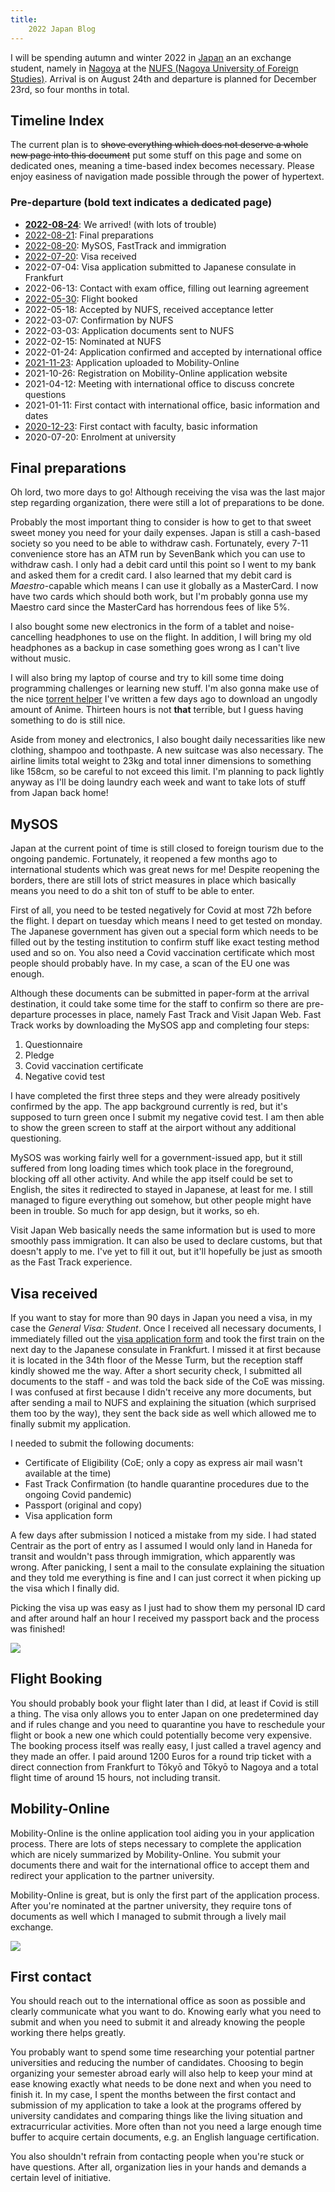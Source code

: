 ```yaml
---
title:
    2022 Japan Blog
---
```


I will be spending autumn and winter 2022 in
[Japan](https://www.youtube.com/watch?v=_mkiGMtbrPM) an an exchange student,
namely in [Nagoya](https://goo.gl/maps/5d5kyaWS4CZaL1t56) at the [NUFS (Nagoya
University of Foreign Studies)](https://www.nufs.ac.jp/). Arrival is on August
24th and departure is planned for December 23rd, so four months in total.

## Timeline Index

The current plan is to ~~shove everything which does not deserve a whole new
page into this document~~ put some stuff on this page and some on dedicated
ones, meaning a time-based index becomes necessary. Please enjoy easiness of
navigation made possible through the power of hypertext.

### Pre-departure (**bold** text indicates a dedicated page)

- [**2022-08-24**](./2022_japan_arrival.html): We arrived! (with lots of trouble)
- [2022-08-21](./2022_japan_blog.html#final-preparations): Final preparations
- [2022-08-20](./2022_japan_blog.html#mysos): MySOS, FastTrack and immigration
- [2022-07-20](./2022_japan_blog.html#visa-received): Visa received
- 2022-07-04: Visa application submitted to Japanese consulate in Frankfurt
- 2022-06-13: Contact with exam office, filling out learning agreement
- [2022-05-30](./2022_japan_blog.html#flight-booking): Flight booked
- 2022-05-18: Accepted by NUFS, received acceptance letter
- 2022-03-07: Confirmation by NUFS
- 2022-03-03: Application documents sent to NUFS
- 2022-02-15: Nominated at NUFS
- 2022-01-24: Application confirmed and accepted by international office
- [2021-11-23](./2022_japan_blog.html#mobility-online): Application uploaded to Mobility-Online
- 2021-10-26: Registration on Mobility-Online application website
- 2021-04-12: Meeting with international office to discuss concrete questions
- 2021-01-11: First contact with international office, basic information and dates
- [2020-12-23](./2022_japan_blog.html#first-contact): First contact with faculty, basic information
- 2020-07-20: Enrolment at university

## Final preparations

Oh lord, two more days to go! Although receiving the visa was the last major
step regarding organization, there were still a lot of preparations to be done.

Probably the most important thing to consider is how to get to that sweet sweet
money you need for your daily expenses. Japan is still a cash-based society so
you need to be able to withdraw cash. Fortunately, every 7-11 convenience store
has an ATM run by SevenBank which you can use to withdraw cash. I only had a
debit card until this point so I went to my bank and asked them for a credit
card. I also learned that my debit card is *Maestro*-capable which means I can
use it globally as a MasterCard. I now have two cards which should both work,
but I'm probably gonna use my Maestro card since the MasterCard has horrendous
fees of like 5%.

I also bought some new electronics in the form of a tablet and noise-cancelling
headphones to use on the flight. In addition, I will bring my old headphones as
a backup in case something goes wrong as I can't live without music.

I will also bring my laptop of course and try to kill some time doing
programming challenges or learning new stuff. I'm also gonna make use of the
nice [torrent helper](https://github.com/Baseng0815/nyaahelper) I've written a
few days ago to download an ungodly amount of Anime. Thirteen hours is not
**that** terrible, but I guess having something to do is still nice.

Aside from money and electronics, I also bought daily necessarities like new
clothing, shampoo and toothpaste. A new suitcase was also necessary. The
airline limits total weight to 23kg and total inner dimensions to something
like 158cm, so be careful to not exceed this limit. I'm planning to pack
lightly anyway as I'll be doing laundry each week and want to take lots of
stuff from Japan back home!

## MySOS

Japan at the current point of time is still closed to foreign tourism due to
the ongoing pandemic. Fortunately, it reopened a few months ago to
international students which was great news for me! Despite reopening the
borders, there are still lots of strict measures in place which basically means
you need to do a shit ton of stuff to be able to enter.

First of all, you need to be tested negatively for Covid at most 72h before the
flight. I depart on tuesday which means I need to get tested on monday. The
Japanese government has given out a special form which needs to be filled out
by the testing institution to confirm stuff like exact testing method used and
so on. You also need a Covid vaccination certificate which most people should
probably have. In my case, a scan of the EU one was enough.

Although these documents can be submitted in paper-form at the arrival
destination, it could take some time for the staff to confirm so there are
pre-departure processes in place, namely Fast Track and Visit Japan Web.
Fast Track works by downloading the MySOS app and completing four steps:

1. Questionnaire
2. Pledge
3. Covid vaccination certificate
4. Negative covid test

I have completed the first three steps and they were already positively
confirmed by the app. The app background currently is red, but it's supposed
to turn green once I submit my negative covid test. I am then able to show the
green screen to staff at the airport without any additional questioning.

MySOS was working fairly well for a government-issued app, but it still
suffered from long loading times which took place in the foreground, blocking
off all other activity. And while the app itself could be set to English, the
sites it redirected to stayed in Japanese, at least for me. I still managed to
figure everything out somehow, but other people might have been in trouble. So
much for app design, but it works, so eh.

Visit Japan Web basically needs the same information but is used to more
smoothly pass immigration. It can also be used to declare customs, but that
doesn't apply to me. I've yet to fill it out, but it'll hopefully be just as
smooth as the Fast Track experience.

## Visa received

If you want to stay for more than 90 days in Japan you need a visa, in my case
the *General Visa: Student*. Once I received all necessary documents, I
immediately filled out the [visa application
form](https://www.mofa.go.jp/j_info/visit/visa/pdfs/application1.pdf) and took
the first train on the next day to the Japanese consulate in Frankfurt. I
missed it at first because it is located in the 34th floor of the Messe Turm,
but the reception staff kindly showed me the way. After a short security check,
I submitted all documents to the staff - and was told the back side of the CoE
was missing. I was confused at first because I didn't receive any more
documents, but after sending a mail to NUFS and explaining the situation (which
surprised them too by the way), they sent the back side as well which allowed
me to finally submit my application.

I needed to submit the following documents:

- Certificate of Eligibility (CoE; only a copy as express air mail wasn't
  available at the time)
- Fast Track Confirmation (to handle quarantine procedures due to the ongoing
  Covid pandemic)
- Passport (original and copy)
- Visa application form

A few days after submission I noticed a mistake from my side. I had stated
Centrair as the port of entry as I assumed I would only land in Haneda for
transit and wouldn't pass through immigration, which apparently was wrong. After
panicking, I sent a mail to the consulate explaining the situation and they
told me everything is fine and I can just correct it when picking up the visa
which I finally did.

Picking the visa up was easy as I just had to show them my personal ID card and
after around half an hour I received my passport back and the process was
finished!

![](../res/japan_visa.jpg)

## Flight Booking

You should probably book your flight later than I did, at least if Covid is
still a thing. The visa only allows you to enter Japan on one predetermined day
and if rules change and you need to quarantine you have to reschedule your
flight or book a new one which could potentially become very expensive. The
booking process itself was really easy, I just called a travel agency and they
made an offer. I paid around 1200 Euros for a round trip ticket with a direct
connection from Frankfurt to Tōkyō and Tōkyō to Nagoya and a total flight time
of around 15 hours, not including transit.

## Mobility-Online

Mobility-Online is the online application tool aiding you in your application
process. There are lots of steps necessary to complete the application which
are nicely summarized by Mobility-Online. You submit your documents there and
wait for the international office to accept them and redirect your application
to the partner university.

Mobility-Online is great, but is only the first part of the application
process. After you're nominated at the partner university, they require tons of
documents as well which I managed to submit through a lively mail exchange.

![](../res/mobility_online.png)

## First contact

You should reach out to the international office as soon as possible and
clearly communicate what you want to do. Knowing early what you need to submit
and when you need to submit it and already knowing the people working there
helps greatly.

You probably want to spend some time researching your potential partner
universities and reducing the number of candidates. Choosing to begin
organizing your semester abroad early will also help to keep your mind at ease
knowing exactly what needs to be done next and when you need to finish it. In
my case, I spent the months between the first contact and submission of my
application to take a look at the programs offered by university candidates and
comparing things like the living situation and extracurricular activities. More
often than not you need a large enough time buffer to acquire certain
documents, e.g. an English language certification.

You also shouldn't refrain from contacting people when you're stuck or have
questions. After all, organization lies in your hands and demands a certain
level of initiative.
